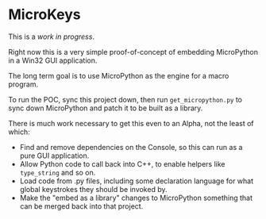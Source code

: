 # MicroKeys

This is a *work in progress*.

Right now this is a very simple proof-of-concept of embedding MicroPython in a Win32 GUI application.

The long term goal is to use MicroPython as the engine for a macro program.

To run the POC, sync this project down, then run `get_micropython.py` to sync down MicroPython and patch it to be built as a library.

There is much work necessary to get this even to an Alpha, not the least of which:

- Find and remove dependencies on the Console, so this can run as a pure GUI application.
- Allow Python code to call back into C++, to enable helpers like `type_string` and so on.
- Load code from .py files, including some declaration language for what global keystrokes they should be invoked by.
- Make the "embed as a library" changes to MicroPython something that can be merged back into that project.
